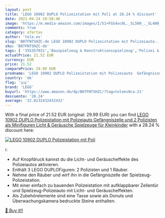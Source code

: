 ```yaml
---
layout: post
title: 'LEGO 10902 DUPLO Polizeistation mit Poli at 28.24 % discount'
date: 2021-04-24 19:58:46
image: 'https://m.media-amazon.com/images/I/51+FGS4oc0L._SL500_._SL400_.jpg'
comments: true
category: ofertas
author: 'tole.es'
slug: 'B07FNTSHZC-de LEGO 10902 DUPLO Polizeistation mit Polizeiauto...'
sku: 'B07FNTSHZC-de'
tags: [ '355357031','Bauspielzeug & Konstruktionsspielzeug','Polizei & Feuerwehr','Produkte','Spielzeug','Spielzeugfahrzeuge','lego', ]
actualPrice: 21.52 EUR
currency: EUR
price: 21.52
comparePrice: 29.99 EUR
prodname: 'LEGO 10902 DUPLO Polizeistation mit Polizeiauto  Gefängniszelle und 2 Polizisten als Minifiguren  Licht & Geräusche  Spielzeuge für Kleinkinder'
country: 'de'
flag: '🇩🇪'
brand: 'LEGO'
buyurl: 'https://www.amazon.de/dp/B07FNTSHZC/?tag=tolees0ca-21'
descuento: '28.24'
average: '22.8232432432432'
---
```


With a final price of 21.52 EUR (original: 29.99 EUR) you can find [LEGO 10902 DUPLO Polizeistation mit Polizeiauto  Gefängniszelle und 2 Polizisten als Minifiguren  Licht & Geräusche  Spielzeuge für Kleinkinder](https://www.amazon.de/dp/B07FNTSHZC/?tag=tolees0ca-21) with a  28.24 % discount here:

[![LEGO 10902 DUPLO Polizeistation mit Poli](https://m.media-amazon.com/images/I/51+FGS4oc0L._SL500_._SL400_.jpg)](https://www.amazon.de/dp/B07FNTSHZC/?tag=tolees0ca-21)

ℹ️:

- Auf Knopfdruck kannst du die Licht- und Geräuscheffekte des Polizeiautos aktivieren.
- Enthält 3 LEGO DUPLOFiguren: 2 Polizisten und 1 Räuber.
- Nehme den Räuber und wirf ihn in die Gefängniszelle der Spielzeug-Polizeistation.
- Mit einer einfach zu bauenden Polizeistation mit aufklappbarer Zellentür und Spielzeug-Polizeiauto mit Licht- und Geräuscheffekten.
- Als Zubehörelemente sind eine Tasse sowie als Donuts und Überwachungskamera bedruckte Steine enthalten.

[🛒 Buy it!!](https://www.amazon.de/dp/B07FNTSHZC/?tag=tolees0ca-21)
